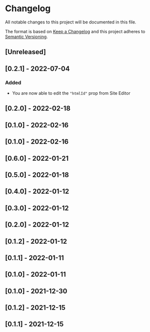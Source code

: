 # Changelog

All notable changes to this project will be documented in this file.

The format is based on [Keep a Changelog](http://keepachangelog.com/en/1.0.0/)
and this project adheres to [Semantic Versioning](http://semver.org/spec/v2.0.0.html).

## [Unreleased]

## [0.2.1] - 2022-07-04
### Added
- You are now able to edit the `"htmlId"` prop from Site Editor

## [0.2.0] - 2022-02-18

## [0.1.0] - 2022-02-16

## [0.1.0] - 2022-02-16

## [0.6.0] - 2022-01-21

## [0.5.0] - 2022-01-18

## [0.4.0] - 2022-01-12

## [0.3.0] - 2022-01-12

## [0.2.0] - 2022-01-12

## [0.1.2] - 2022-01-12

## [0.1.1] - 2022-01-11

## [0.1.0] - 2022-01-11

## [0.1.0] - 2021-12-30

## [0.1.2] - 2021-12-15

## [0.1.1] - 2021-12-15

